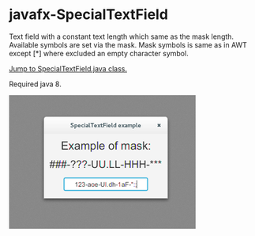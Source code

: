 # javafx-SpecialTextField

Text field with a constant text length which same as the mask length. Available symbols are set via the mask.
Mask symbols is same as in AWT except [*] where excluded an empty character symbol.

[Jump to SpecialTextField.java class.](https://github.com/aneagle/javafx-SpecialTextField/blob/master/src/sample/SpecialTextField.java)

Required java 8.

![Screenshot](/screenshot.png "Screenshot")